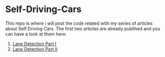 # Self-Driving-Cars
This repo is where i will post the code related with my series of articles about Self Driving Cars. The first two articles are already publihed and you can have a look at them here:
1. [Lane Detection Part I](https://medium.com/@ricardo.lousada/self-driving-cars-lane-detection-aa4ec742e7bd)
2. [Lane Detection Part II](https://medium.com/@ricardo.lousada/self-driving-cars-lane-detection-part-ii-3be7b5fff7aa)
